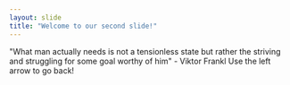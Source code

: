 ```yaml
---
layout: slide
title: "Welcome to our second slide!"
---
```

"What man actually needs is not a tensionless state but rather the striving and struggling for some goal worthy of him" - Viktor Frankl
Use the left arrow to go back!
